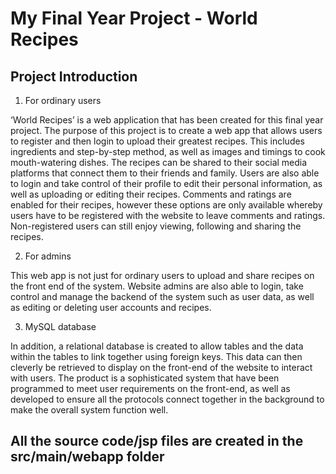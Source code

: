 # My Final Year Project - World Recipes

## Project Introduction

1. For ordinary users

‘World Recipes’ is a web application that has been created for this final year project. The purpose of this project is to create a web app that allows users to register and then login to upload their greatest recipes. This includes ingredients and step-by-step method, as well as images and timings to cook mouth-watering dishes. The recipes can be shared to their social media platforms that connect them to their friends and family. Users are also able to login and take control of their profile to edit their personal information, as well as uploading or editing their recipes. Comments and ratings are enabled for their recipes, however these options are only available whereby users have to be registered with the website to leave comments and ratings. Non-registered users can still enjoy viewing, following and sharing the recipes. 

2. For admins

This web app is not just for ordinary users to upload and share recipes on the front end of the system. Website admins are also able to login, take control and manage the backend of the system such as user data, as well as editing or deleting user accounts and recipes.  

3. MySQL database

In addition, a relational database is created to allow tables and the data within the tables to link together using foreign keys. This data can then cleverly be retrieved to display on the front-end of the website to interact with users. The product is a sophisticated system that have been programmed to meet user requirements on the front-end, as well as developed to ensure all the protocols connect together in the background to make the overall system function well.

## All the source code/jsp files are created in the src/main/webapp folder 
